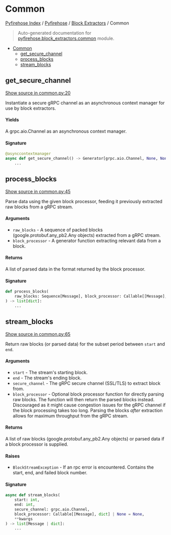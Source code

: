 # Common

[Pyfirehose Index](../../README.md#pyfirehose-index) /
[Pyfirehose](../index.md#pyfirehose) /
[Block Extractors](./index.md#block-extractors) /
Common

> Auto-generated documentation for [pyfirehose.block_extractors.common](https://github.com/pinax-network/pyfirehose/blob/main/pyfirehose/block_extractors/common.py) module.

- [Common](#common)
  - [get_secure_channel](#get_secure_channel)
  - [process_blocks](#process_blocks)
  - [stream_blocks](#stream_blocks)

## get_secure_channel

[Show source in common.py:20](https://github.com/pinax-network/pyfirehose/blob/main/pyfirehose/block_extractors/common.py#L20)

Instantiate a secure gRPC channel as an asynchronous context manager for use by block extractors.

#### Yields

A grpc.aio.Channel as an asynchronous context manager.

#### Signature

```python
@asynccontextmanager
async def get_secure_channel() -> Generator[grpc.aio.Channel, None, None]:
    ...
```



## process_blocks

[Show source in common.py:45](https://github.com/pinax-network/pyfirehose/blob/main/pyfirehose/block_extractors/common.py#L45)

Parse data using the given block processor, feeding it previously extracted raw blocks from a gRPC stream.

#### Arguments

- `raw_blocks` - A sequence of packed blocks (google.protobuf.any_pb2.Any objects) extracted from a gRPC stream.
- `block_processor` - A generator function extracting relevant data from a block.

#### Returns

A list of parsed data in the format returned by the block processor.

#### Signature

```python
def process_blocks(
    raw_blocks: Sequence[Message], block_processor: Callable[[Message], dict]
) -> list[dict]:
    ...
```



## stream_blocks

[Show source in common.py:65](https://github.com/pinax-network/pyfirehose/blob/main/pyfirehose/block_extractors/common.py#L65)

Return raw blocks (or parsed data) for the subset period between `start` and `end`.

#### Arguments

- `start` - The stream's starting block.
- `end` - The stream's ending block.
- `secure_channel` - The gRPC secure channel (SSL/TLS) to extract block from.
- `block_processor` - Optional block processor function for directly parsing raw blocks.
The function will then return the parsed blocks instead.
Discouraged as it might cause congestion issues for the gRPC channel if the block processing takes too long.
Parsing the blocks *after* extraction allows for maximum throughput from the gRPC stream.

#### Returns

A list of raw blocks (google.protobuf.any_pb2.Any objects) or parsed data if a block processor is supplied.

#### Raises

- `BlockStreamException` - If an rpc error is encountered. Contains the start, end, and failed block number.

#### Signature

```python
async def stream_blocks(
    start: int,
    end: int,
    secure_channel: grpc.aio.Channel,
    block_processor: Callable[[Message], dict] | None = None,
    **kwargs
) -> list[Message | dict]:
    ...
```


